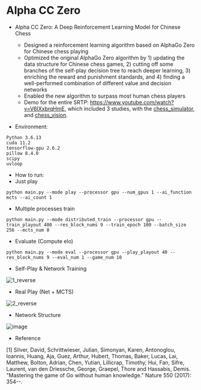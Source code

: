 # Alpha CC Zero

- Alpha CC Zero: A Deep Reinforcement Learning Model for Chinese Chess
  - Designed a reinforcement learning algorithm based on AlphaGo Zero for Chinese chess playing
  - Optimized the original AlphaGo Zero algorithm by 1) updating the data structure for Chinese chess games, 2) cutting off some branches of the self-play decision tree to reach deeper learning, 3) enriching the reward and punishment standards, and 4) finding a well-performed combination of different value and decision networks
  - Enabled the new algorithm to surpass most human chess players
  - Demo for the entire SRTP: https://www.youtube.com/watch?v=V6IXxbrqHmE, which included 3 studies, with the [chess_simulator](https://github.com/lebronlihd/chess_simulator), and [chess_vision](https://github.com/lebronlihd/chess_vision).

- Environment:

```
Python 3.6.13
cuda 11.2
tensorflow-gpu 2.6.2
pillow 8.4.0
scipy
uvloop
```

- How to run:
- Just play

```
python main.py --mode play --processor gpu --num_gpus 1 --ai_function mcts --ai_count 1 
```

- Multiple processes train

```
python main.py --mode distributed_train --processor gpu --train_playout 400 --res_block_nums 9 --train_epoch 100 --batch_size 256 --mcts_num 8
```

- Evaluate (Compute elo)

```
python main.py --mode eval --processor gpu --play_playout 40 --res_block_nums 9 --eval_num 1 --game_num 10
```

- Self-Play & Network Training

![1_reverse](https://user-images.githubusercontent.com/67775090/187147719-3edd4e5e-a76e-465d-99a7-a694bfb6710d.png)

- Real Play (Net + MCTS)

![2_reverse](https://user-images.githubusercontent.com/67775090/187147789-cd494e7f-7508-44de-b28f-fc2c80d71886.png)

- Network Structure

![image](https://user-images.githubusercontent.com/67775090/188292248-1cc34df8-7430-4c9e-8b81-e9e8585bfcca.png)

- Reference

[1] Silver, David, Schrittwieser, Julian, Simonyan, Karen, Antonoglou, Ioannis, Huang, Aja, Guez, Arthur, Hubert, Thomas, Baker, Lucas, Lai, Matthew, Bolton, Adrian, Chen, Yutian, Lillicrap, Timothy, Hui, Fan, Sifre, Laurent, van den Driessche, George, Graepel, Thore and Hassabis, Demis. "Mastering the game of Go without human knowledge." Nature 550 (2017): 354--.

